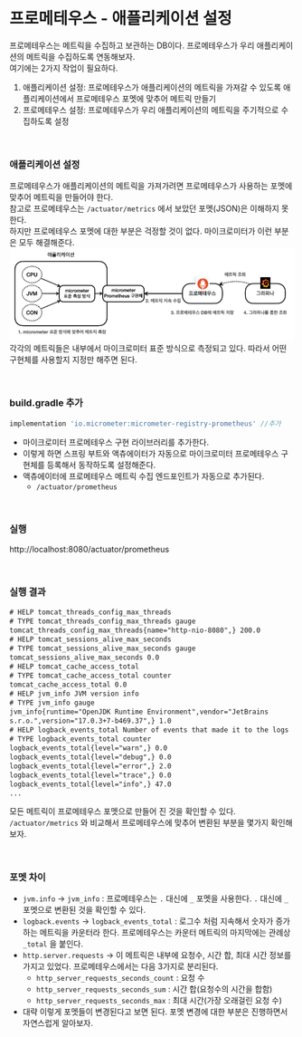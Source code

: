 # 프로메테우스 - 애플리케이션 설정
프로메테우스는 메트릭을 수집하고 보관하는 DB이다. 프로메테우스가 우리 애플리케이션의 메트릭을 수집하도록 연동해보자.<br>
여기에는 2가지 작업이 필요하다.
1. 애플리케이션 설정: 프로메테우스가 애플리케이션의 메트릭을 가져갈 수 있도록 애플리케이션에서 프로메테우스 포멧에 맞추어 메트릭 만들기
2. 프로메테우스 설정: 프로메테우스가 우리 애플리케이션의 메트릭을 주기적으로 수집하도록 설정

<br>

### 애플리케이션 설정
프로메테우스가 애플리케이션의 메트릭을 가져가려면 프로메테우스가 사용하는 포멧에 맞추어 메트릭을 만들어야 한다.<br>
참고로 프로메테우스는 ```/actuator/metrics``` 에서 보았던 포멧(JSON)은 이해하지 못한다.<br>
하지만 프로메테우스 포멧에 대한 부분은 걱정할 것이 없다. 마이크로미터가 이런 부분은 모두 해결해준다.
![Prometheus-Application Settings](06.Prometheus-Application%20Settings1.PNG)
각각의 메트릭들은 내부에서 마이크로미터 표준 방식으로 측정되고 있다. 따라서 어떤 구현체를 사용할지 지정만 해주면 된다.

<br>

### build.gradle 추가
```groovy
implementation 'io.micrometer:micrometer-registry-prometheus' //추가
```
* 마이크로미터 프로메테우스 구현 라이브러리를 추가한다.
* 이렇게 하면 스프링 부트와 액츄에이터가 자동으로 마이크로미터 프로메테우스 구현체를 등록해서 동작하도록 설정해준다.
* 액츄에이터에 프로메테우스 메트릭 수집 엔드포인트가 자동으로 추가된다.
  * ```/actuator/prometheus```

<br>

### 실행
http://localhost:8080/actuator/prometheus

<br>

### 실행 결과
```
# HELP tomcat_threads_config_max_threads
# TYPE tomcat_threads_config_max_threads gauge
tomcat_threads_config_max_threads{name="http-nio-8080",} 200.0
# HELP tomcat_sessions_alive_max_seconds
# TYPE tomcat_sessions_alive_max_seconds gauge
tomcat_sessions_alive_max_seconds 0.0
# HELP tomcat_cache_access_total
# TYPE tomcat_cache_access_total counter
tomcat_cache_access_total 0.0
# HELP jvm_info JVM version info
# TYPE jvm_info gauge
jvm_info{runtime="OpenJDK Runtime Environment",vendor="JetBrains
s.r.o.",version="17.0.3+7-b469.37",} 1.0
# HELP logback_events_total Number of events that made it to the logs
# TYPE logback_events_total counter
logback_events_total{level="warn",} 0.0
logback_events_total{level="debug",} 0.0
logback_events_total{level="error",} 2.0
logback_events_total{level="trace",} 0.0
logback_events_total{level="info",} 47.0
...
```
모든 메트릭이 프로메테우스 포멧으로 만들어 진 것을 확인할 수 있다.<br>
```/actuator/metrics``` 와 비교해서 프로메테우스에 맞추어 변환된 부분을 몇가지 확인해보자.

<br>

### 포멧 차이
* ```jvm.info``` -> ```jvm_info``` : 프로메테우스는 ```.``` 대신에 ```_``` 포멧을 사용한다. ```.``` 대신에 ```_``` 포멧으로 변환된 것을 확인할 수 있다.
* ```logback.events``` -> ```logback_events_total``` : 로그수 처럼 지속해서 숫자가 증가하는 메트릭을 카운터라 한다.
  프로메테우스는 카운터 메트릭의 마지막에는 관례상 ```_total``` 을 붙인다.
* ```http.server.requests``` -> 이 메트릭은 내부에 요청수, 시간 합, 최대 시간 정보를 가지고 있었다. 프로메테우스에서는 다음 3가지로 분리된다.
  * ```http_server_requests_seconds_count``` : 요청 수
  * ```http_server_requests_seconds_sum``` : 시간 합(요청수의 시간을 합함)
  * ```http_server_requests_seconds_max``` : 최대 시간(가장 오래걸린 요청 수)
* 대략 이렇게 포멧들이 변경된다고 보면 된다. 포멧 변경에 대한 부분은 진행하면서 자연스럽게 알아보자.